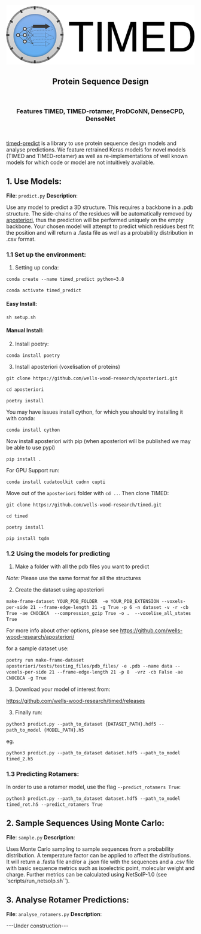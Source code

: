 <div align="center">
  <img src="logo.png"><br>
  <h2>Protein Sequence Design</h2><br>
  <h3>Features TIMED, TIMED-rotamer, ProDCoNN, DenseCPD, DenseNet</h3><br>
</div>

[timed-predict](https://github.com/wells-wood-research/timed-predict) is a library to use protein sequence design models and analyse predictions. We feature retrained Keras models for novel models (TIMED and TIMED-rotamer) as well as re-implementations of well known models for which code or model are not intuitively available. 

## 1. Use Models:

**File**: `predict.py`
**Description**:  

Use any model to predict a 3D structure. This requires a backbone in a .pdb structure. The side-chains of the residues will be automatically removed by [aposteriori](https://github.com/wells-wood-research/aposteriori), thus the prediction will be performed uniquely on the empty backbone. Your chosen model will attempt to predict which residues best fit the position and will return a .fasta file as well as a probability distribution in .csv format. 

### 1.1 Set up the environment:

1. Setting up conda:

```
conda create --name timed_predict python=3.8
```

```
conda activate timed_predict
```

#### Easy Install:

```
sh setup.sh
```

#### Manual Install:


2. Install poetry:

```
conda install poetry 
```

3. Install aposteriori (voxelisation of proteins)

```
git clone https://github.com/wells-wood-research/aposteriori.git
```

```
cd aposteriori
```

```
poetry install
```

You may have issues install cython, for which you should try installing it with conda:

```
conda install cython
```

Now install aposteriori with pip (when aposteriori will be published we may be able to use pypi)

```
pip install .
```

For GPU Support run:

```
conda install cudatoolkit cudnn cupti 
```

Move out of the `aposteriori` folder with `cd ..`. Then clone TIMED:

```shell
git clone https://github.com/wells-wood-research/timed.git
```


```shell
cd timed
```


```shell
poetry install
```


```shell
pip install tqdm
```

### 1.2 Using the models for predicting

1. Make a folder with all the pdb files you want to predict

*Note:* Please use the same format for all the structures

2. Create the dataset using aposteriori

```shell
make-frame-dataset YOUR_PDB_FOLDER  -e YOUR_PDB_EXTENSION --voxels-per-side 21 --frame-edge-length 21 -g True -p 6 -n dataset -v -r -cb True -ae CNOCBCA  --compression_gzip True -o .  --voxelise_all_states True
```

For more info about other options, please see https://github.com/wells-wood-research/aposteriori/

for a sample dataset use:

```shell
poetry run make-frame-dataset aposteriori/tests/testing_files/pdb_files/ -e .pdb --name data --voxels-per-side 21 --frame-edge-length 21 -p 8  -vrz -cb False -ae CNOCBCA -g True 
```


3. Download your model of interest from:

https://github.com/wells-wood-research/timed/releases

3. Finally run: 


```
python3 predict.py --path_to_dataset {DATASET_PATH}.hdf5 --path_to_model {MODEL_PATH}.h5
```

eg.

```
python3 predict.py --path_to_dataset dataset.hdf5 --path_to_model timed_2.h5
```

### 1.3 Predicting Rotamers:

In order to use a rotamer model, use the flag `--predict_rotamers True`:


```
python3 predict.py --path_to_dataset dataset.hdf5 --path_to_model timed_rot.h5 --predict_rotamers True
```




## 2. Sample Sequences Using Monte Carlo:

**File**: `sample.py`
**Description**:  

Uses Monte Carlo sampling to sample sequences from a  probability distribution. A temperature factor can be applied to affect the distributions. It will return a .fasta file and/or a .json file with the sequences and a .csv file with basic sequence metrics such as isoelectric point, molecular weight and charge. Further metrics can be calculated using NetSolP-1.0 (see `scripts/run_netsolp.sh``).

## 3. Analyse Rotamer Predictions:

**File**: `analyse_rotamers.py`
**Description**:  

---Under construction---
